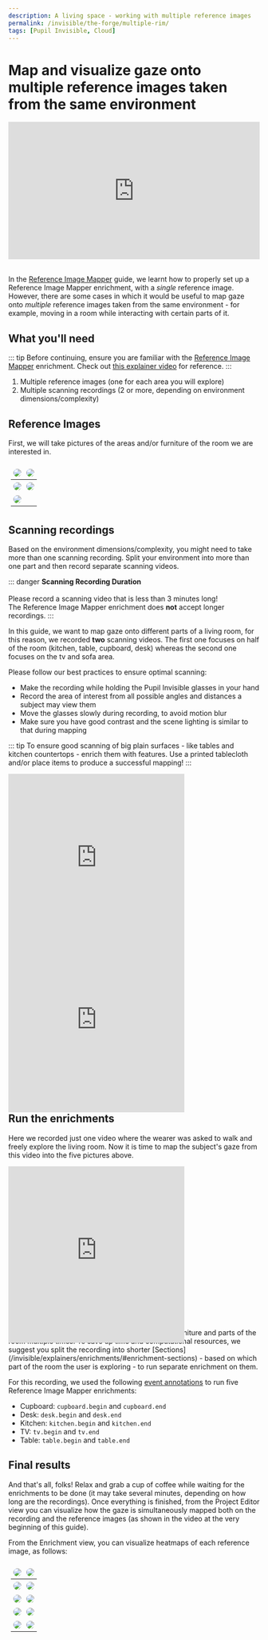 ```yaml
---
description: A living space - working with multiple reference images
permalink: /invisible/the-forge/multiple-rim/
tags: [Pupil Invisible, Cloud]
---
```


# Map and visualize gaze onto multiple reference images taken from the same environment
<TagLinks />
<div class="iframe-container">
    <iframe width="560" height="315" src="https://www.youtube.com/embed/3gGvydd-ets" title="YouTube video player" frameborder="0" allow="accelerometer; autoplay; clipboard-write; encrypted-media; gyroscope; picture-in-picture" allowfullscreen></iframe>
</div>
<br>

In the [Reference Image Mapper](/invisible/explainers/enrichments/reference-image-mapper/) guide, we learnt how to properly set up a Reference Image Mapper enrichment, with a <i>single</i> reference image. However, there are some cases in which it would be useful to map gaze onto <i>multiple</i> reference images taken from the same environment - for example, moving in a room while interacting with certain parts of it. 

## What you'll need

::: tip
Before continuing, ensure you are familiar with the [Reference Image Mapper](/invisible/explainers/enrichments/#reference-image-mapper) enrichment. Check out [this explainer video](https://www.youtube.com/watch?v=ygqzQEzUIS4&t=56s) for reference.
::: 


1. Multiple reference images (one for each area you will explore)
2. Multiple scanning recordings (2 or more, depending on environment dimensions/complexity)



## Reference Images

First, we will take pictures of the areas and/or furniture of the room we are interested in.

|<img src="../../media/the-forge/cupboard-img.png"/>|<img src="../../media/the-forge/desk-img.png"/>|
|---|---|
|<img src="../../media/the-forge/kitchen-imgs.png"/>|<img src="../../media/the-forge/tv-img.png">|
|<img src="../../media/the-forge/kitchen+table-img.jpeg"/>||


## Scanning recordings
Based on the environment dimensions/complexity, you might need to take more than one scanning recording. Split your environment into more than one part and then record separate scanning videos.

::: danger
<b>Scanning Recording Duration</b><br><br>
Please record a scanning video that is less than 3 minutes long!<br> The Reference Image Mapper enrichment does <b>not</b> accept longer recordings.
:::

In this guide, we want to map gaze onto different parts of a living room, for this reason, we recorded <b>two</b> scanning videos. The first one focuses on half of the room (kitchen, table, cupboard, desk) whereas the second one focuses on the tv and sofa area.

Please follow our best practices to ensure optimal scanning:
- Make the recording while holding the Pupil Invisible glasses in your hand
- Record the area of interest from all possible angles and distances a subject may view them
- Move the glasses slowly during recording, to avoid motion blur
- Make sure you have good contrast and the scene lighting is similar to that during mapping

::: tip 
To ensure good scanning of big plain surfaces - like tables and kitchen countertops - enrich them with features. Use a printed tablecloth and/or place items to produce a successful mapping!
:::

<div class="iframe-container2">
    <iframe width="560" height="315" src="https://www.youtube.com/embed/D9_LJJ-UQmY" title="YouTube video player" frameborder="0" allow="accelerometer; autoplay; clipboard-write; encrypted-media; gyroscope; picture-in-picture" allowfullscreen></iframe>
</div>
<div class="iframe-container2">
    <iframe width="560" height="315" src="https://www.youtube.com/embed/4QJbZ1jGOps" title="YouTube video player" frameborder="0" allow="accelerometer; autoplay; clipboard-write; encrypted-media; gyroscope; picture-in-picture" allowfullscreen></iframe>
</div>



## Run the enrichments
Here we recorded just one video where the wearer was asked to walk and freely explore the living room. Now it is time to map the subject's gaze from this video into the five pictures above.
 
<div class="iframe-container2">
    <iframe width="560" height="315" src="https://www.youtube.com/embed/T8K4x-l3jdU" title="YouTube video player" frameborder="0" allow="accelerometer; autoplay; clipboard-write; encrypted-media; gyroscope; picture-in-picture" allowfullscreen></iframe>
</div>
During the recording, the user looked at the same furniture and parts of the room multiple times. To save up time and computational resources, we suggest you split the recording into shorter [Sections](/invisible/explainers/enrichments/#enrichment-sections) - based on which part of the room the user is exploring - to run separate enrichment on them.

For this recording, we used the following [event annotations](/invisible/explainers/basic-concepts/#events) to run five Reference Image Mapper enrichments:
- Cupboard: `cupboard.begin` and `cupboard.end`
- Desk: `desk.begin` and `desk.end`
- Kitchen: `kitchen.begin` and `kitchen.end`
- TV: `tv.begin` and `tv.end`
- Table: `table.begin` and `table.end`


## Final results
And that's all, folks! Relax and grab a cup of coffee while waiting for the enrichments to be done (it may take several minutes, depending on how long are the recordings). Once everything is finished, from the Project Editor view you can visualize how the gaze is simultaneously mapped both on the recording and the reference images (as shown in the video at the very beginning of this guide).

From the Enrichment view, you can visualize heatmaps of each reference image, as follows: 

|<img src="../../media/the-forge/cupboard-img.png"/>|<img src="../../media/the-forge/cupboard-overlay.png"/>|
|---|---|
|<img src="../../media/the-forge/desk-img.png"/>|<img src="../../media/the-forge/desk-overlay.png"/>|
|<img src="../../media/the-forge/kitchen-imgs.png"/>|<img src="../../media/the-forge/kitchen-overlay.png"/>|
|<img src="../../media/the-forge/kitchen+table-img.jpeg"/>|<img src="../../media/the-forge/kitchen+table-overlay.png"/>|
|<img src="../../media/the-forge/tv-img.png"/>|<img src="../../media/the-forge/tv-overlay.png"/>|


<style>

table, tr, td, th {
    overflow: hidden;
    background: none!important;
    border: none!important;
    table-layout: fixed;
    box-sizing: border-box;
    padding: 5px;
}

img {
    border-radius: 10px;
    max-width: 100%;
    height: auto;
    box-sizing: border-box;
}

 .iframe-container{
  position: relative;
  width: 100%;
  padding-bottom: 54.6%; 
  height: 0;
}
.iframe-container iframe{
  position: absolute;
  top:0;
  left: 0;
  width: 100%;
  height: 100%;
}

.iframe-container2{
  position: relative;
  width: 100%;
  padding-bottom: 100%;
  margin-bottom: -180px;
  height: 0;
}
.iframe-container2 iframe{
  position: absolute;
  top:0;
  left: 0;
  width: 70%;
  height: 70%;
}
 
</style>

